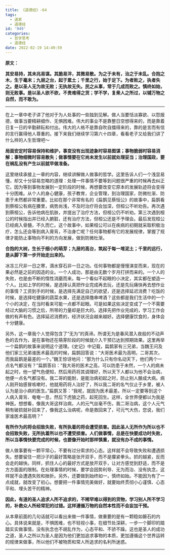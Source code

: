 ```yaml
---
title: 《道德经》-64
tags:
  - 道家
  - 道德经
id: '949'
categories:
  - 哲学思考
  - 道德经
date: 2022-02-19 14:49:59
---
```


**原文：**

**其安易持，其未兆易谋。其脆易泮，其微易散。为之于未有，治之于未乱。合抱之木，生于毫末；九层之台，起于累土；千里之行，始于足下。为者败之，执者失之。是以圣人无为故无败；无执故无失。民之从事，常于几成而败之。慎终如始，则无败事。是以圣人欲不欲，不贵难得之货；学不学，复衆人之所过，以辅万物之自然，而不敢为。**
<!-- more -->
* * *

在上一章中老子讲了他对于为人处事的一些独到见解。做人当要恬淡寡欲、以怨报德，做事当要精耕细作、无惧困难。伟大的事业不是靠整日空想得来的，而是靠着日复一日的辛勤耕耘和付出。伟大的人格不是靠自吹自擂得来的，靠的是言而有信的言行赢得他人尊重的。接下来我们继续学习第六十四章，看看老子又给我们讲了什么样的人生哲理吧～

**局面安定时容易保持和维护，事变没有出现迹象时容易图谋；事物脆弱时容易消解；事物细微时容易散失；做事情要在它尚未发生以前就处理妥当；治理国政，要在祸乱没有产生以前就早做准备。**

这里继续承接上一章的内容，继续讲解做人做事的哲学。这里告诉人们一个浅显易懂，却又十分容易忽略的道理：处理一件事情不要等到问题很严重的时候再去纠正它。因为等到事物发展到一定阶段的时候，再想要改变它原本的发展轨迹将会变得十分困难。从个人的身心健康，孩子教育，企业管理，到治理国家，防微杜渐、防患于未然都非常重要。比如在那个非常有名的《扁鹊见蔡恒公》的故事中，扁鹊看到蔡桓公有病在腠里，病势尚浅，不及时治疗将会加深，但桓公不听劝告。再次遇到蔡桓公，告诉他病在肌肤，并提出了治疗方法，但桓公仍不听劝。第三次遇到桓公的时候指出并已经入腑脏，还有治疗方法，但桓公还是不予理会。最后发现桓公已经病入骨髓，不久而亡。这个故事中，如果桓公可以在疾病的初期就采取积极治疗，怎么还会等到病入膏肓，不治身亡呢？任何事物都有它的发展规律，掌握了规律才能防止事物向不利的方向发展，做到防微杜渐。

**合抱的大树，生长于细小的萌芽；九层的高台，筑起于每一堆泥土；千里的远行，是从脚下第一步开始走出来的。**

冰冻三尺非一日之寒，滴水穿石非一日之功。任何事物都是慢慢演变而来，现在的果必然是之前的因造的业。一个人成功，那是由无数个岁月打拼而来的。一个人的失败，也是由不断的惰性消磨而来。每一个看似不起眼的小决定，其实都在塑造一个人。比如上学的时候，是选择认真把作业完成再去玩，还是先玩痛快再去想作业的事情？工资到手的时候，是选择先满足自己的欲望，还是选择延迟消费？吃饭的时候，是选择吃健康的蔬菜水果，还是选择撸串啤酒？这些都是我们生活中的一个个小的决定，在当时看来可能一点都不起眼。可是如果这些决定变成了一个不需要经过大脑的习惯之后，所带的力量却是巨大的。选择先把作业完成的，学习工作会做的有声有色。选择延迟消费的，经济状况会越来越好。选择健康饮食的，身体会十分健康。

另外，这一章我个人觉得包含了“无为”的真谛。所谓无为是春风潜入夜般的不动声色的去作为，是在事物还在萌芽阶段的时候就介入干预已达到预期效果。这里再举一个扁鹊的故事来说明这个道理。《史记》中记载，扁鹊家有三兄弟，当魏王问及他们家三兄弟谁医术最高的时候，扁鹊回答说：“大哥医术最为高明，二哥其次，而我扁鹊是最差的一个。”魏王惊讶地问：“那为什么只有你名动天下，他们两个一点名气都没有？”扁鹊答曰：“我大哥的医术之高，可以防患于未然，一个人的病未起之时，他一望气色便知，然后用药将其调理好，所以天下人都以为他不会治病，他便一点名气都没有。我二哥的能耐，是能治病初起之时，防止别人酿成大病。病人刚开始感冒咳嗽时，他就用药将人治好了，所以我二哥的名气仅止于乡里，被人认为是治小病的医生。”扁鹊又答：“我呢，就因为医术最差。所以一定要等到这个人病入膏肓、奄奄一息，然后下虎狼之药，起死回生。这样，全世界便都以为我是神医。想想看，像我大哥这样治病，人的元气丝毫不伤，我二哥治病，这个人元气稍有破损就补回来了，像我这么治病呢，命是救回来了，可元气大伤，您说，我们家谁医术最高明？”

**有所作为的将会招致失败，有所执着的将会遭受损害。因此圣人无所作为所以也不会招致失败，无所执着所以也不遭受损害。人们做事情，总是在快要成功时失败，所以当事情快要完成的时候，也要像开始时那样慎重，就没有办不成的事情。**

做人做事要有一颗平常心，不要有过分索求的心态。这样就不会导致失败和遭遇损失。想要留住一把沙子的最好策略是张开双手，而不是攥紧拳头。抓的越紧，反而会走的越快。同样，抓住人心的最好方式是放开双手，让对方感觉到舒适，而不是方方面面的限制。在处理事情的时候，要学会因势利导、无为而治、没有执念，这样就不会遭遇失败和挫折。另外，还要做到始终如一，慎终如始。不能因为有了一点成就，就改变了初心。想要把一件事情完美做好，就要始终贯彻小心谨慎、心态平和、埋头苦干的精神。

**因此，有道的圣人追求人所不追求的，不稀罕难以得到的货物，学习别人所不学习的，补救众人所经常犯的过错。这样遵循万物的自然本性而不会妄加干预。**

从本章前面的几句话就可以看出来做一件事情，做重要的是有一颗稳如磐石的内心。具体说来就是，不惧困难，也不轻视小事，在细节处深耕，一步一个脚印的踏踏实实做事情，没有执念也不胡乱作为，心态平和、不骄不躁。这也是圣人的成功之道，圣人之所以为圣人是因为他们更加追求事物的本质，更加遵循这个世界运转的规律来做事，所以他们不被物质和常人所追求的名利所迷惑。

* * *

